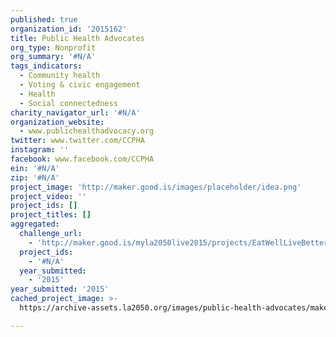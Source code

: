 ```yaml
---
published: true
organization_id: '2015162'
title: Public Health Advocates
org_type: Nonprofit
org_summary: '#N/A'
tags_indicators:
  - Community health
  - Voting & civic engagement
  - Health
  - Social connectedness
charity_navigator_url: '#N/A'
organization_website:
  - www.publichealthadvocacy.org
twitter: www.twitter.com/CCPHA
instagram: ''
facebook: www.facebook.com/CCPHA
ein: '#N/A'
zip: '#N/A'
project_image: 'http://maker.good.is/images/placeholder/idea.png'
project_video: ''
project_ids: []
project_titles: []
aggregated:
  challenge_url:
    - 'http://maker.good.is/myla2050live2015/projects/EatWellLiveBetter.html'
  project_ids:
    - '#N/A'
  year_submitted:
    - '2015'
year_submitted: '2015'
cached_project_image: >-
  https://archive-assets.la2050.org/images/public-health-advocates/maker.good.is/images/placeholder/idea.png

---
```

